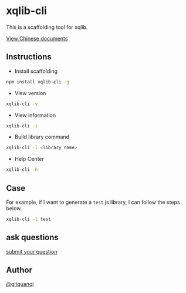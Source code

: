 # xqlib-cli

This is a scaffolding tool for xqlib.

[View Chinese documents](./zh.md)

## Instructions

+ Install scaffolding

```sh
npm install xqlib-cli -g
```

+ View version

```sh
xqlib-cli -v
```

+ View information

```sh
xqlib-cli -i
```

+ Build library command

```sh
xqlib-cli -l <library name>
```

+ Help Center

```sh
xqlib-cli -h
```

## Case

For example, if I want to generate a `test` js library, I can follow the steps below.

```sh
xqlib-cli -l test
```

## ask questions

[submit your question](https://github.com/gitguanqi/xqlib-cli/issues/new)

## Author

[@gitguanqi](https://github.com/gitguanqi)
